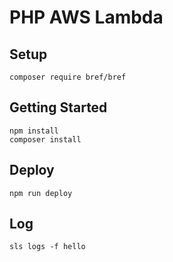 # PHP AWS Lambda

## Setup

```
composer require bref/bref
```

## Getting Started

```
npm install
composer install
```

## Deploy

```
npm run deploy
```

## Log

```
sls logs -f hello
```
